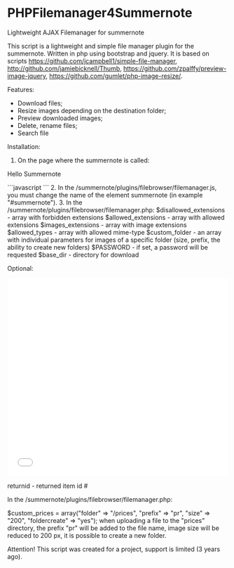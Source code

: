 # PHPFilemanager4Summernote
Lightweight AJAX Filemanager for summernote

This script is a lightweight and simple file manager plugin for the summernote. Written in php using bootstrap and jquery. 
It is based on scripts https://github.com/jcampbell1/simple-file-manager, http://github.com/jamiebicknell/Thumb, https://github.com/zpalffy/preview-image-jquery, https://github.com/gumlet/php-image-resize/.

Features: 
- Download files;
- Resize images depending on the destination folder; 
- Preview downloaded images;
- Delete, rename files;
- Search file

Installation:

1. On the page where the summernote is called:
  
  <script src="/summernote/plugins/filebrowser/filemanager.js"></script>

  <div id="summernote"><p>Hello Summernote</p></div>
  ```javascript
  <script>
    $(document).ready(function() {
        $('#summernote').summernote({
        toolbar: [
          ['style', ['style']],
          ['style', ['bold', 'italic', 'underline', 'clear']],
          ['font', ['strikethrough', 'superscript', 'subscript']],
          ['color', ['color']],
          ['insert', ['link', 'video', 'table','filebrowser', 'hr']],
          ['para', ['ul', 'ol', 'paragraph']],
          ['undo', ['undo', 'redo']],
          ['codeview', ['codeview']],
        ]
      });
    });
  </script>
 ``` 
2. In the /summernote/plugins/filebrowser/filemanager.js, you must change the name of the element summernote (in example "#summernote").
3. In the /summernote/plugins/filebrowser/filemanager.php:
  $disallowed_extensions - array with forbidden extensions
  $allowed_extensions - array with allowed extensions
  $images_extensions - array with image extensions
  $allowed_types - array with allowed mime-type
  $custom_folder - an array with individual parameters for images of a specific folder (size, prefix, the ability to create new folders) 
  $PASSWORD - if set, a password will be requested
  $base_dir - directory for download
  
 Optional:
 
 <iframe width=100% height=450px style="border:0" id="iframe" src="/manager/plugins/summernote/plugins/filebrowser/filemanager.php?folder=prices&subfolder='+    Price_Name +'&namefile='+ NameFile +'&returnid=price_setting  " id="eframe" class="eframe"></iframe>
 
 returnid - returned item id #
 
 In the /summernote/plugins/filebrowser/filemanager.php:
 
 $custom_prices = array("folder" => "/prices", "prefix" => "pr", "size" => "200", "foldercreate" => "yes"); when uploading a file to the "prices" directory, the prefix "pr" will be added to the file name, image size will be reduced to 200 px, it is possible to create a new folder.
  

  
 Attention! This script was created for a project, support is limited (3 years ago). 
  
